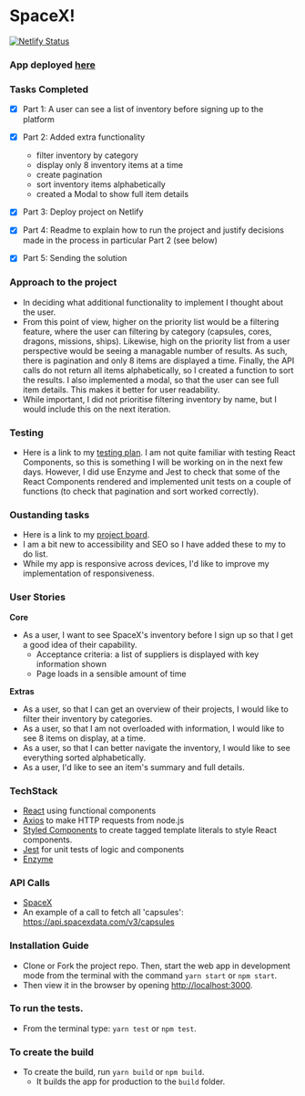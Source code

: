 # SpaceX!

[![Netlify Status](https://api.netlify.com/api/v1/badges/e5b3e1ef-d30d-4554-850f-92bf59dbaabe/deploy-status)](https://app.netlify.com/sites/relaxed-kepler-537814/deploys)

### App deployed [here](relaxed-kepler-537814.netlify.app)

### Tasks Completed
- [x] Part 1: A user can see a list of inventory before signing up to the platform
- [x] Part 2: Added extra functionality
  - filter inventory by category
  - display only 8 inventory items at a time
  - create pagination
  - sort inventory items alphabetically
  - created a Modal to show full item details

- [x] Part 3: Deploy project on Netlify 
- [x] Part 4: Readme to explain how to run the project and justify decisions made in the process in particular Part 2 (see below)
- [x] Part 5: Sending the solution

### Approach to the project
- In deciding what additional functionality to implement I thought about the user. 
- From this point of view, higher on the priority list would be a filtering feature, where the user can filtering by category (capsules, cores, dragons, missions, ships). Likewise, high on the priority list from a user perspective would be seeing a managable number of results. As such, there is pagination and only 8 items are displayed a time. Finally, the API calls do not return all items alphabetically, so I created a function to sort the results. I also implemented a modal, so that the user can see full item details. This makes it better for user readability. 
- While important, I did not prioritise filtering inventory by name, but I would include this on the next iteration. 

### Testing
- Here is a link to my [testing plan](https://github.com/Tracht/spacex-hooks/wiki/Testing). I am not quite familiar with testing React Components, so this is something I will be working on in the next few days. However, I did use Enzyme and Jest to check that some of the React Components rendered and implemented unit tests on a couple of functions (to check that pagination and sort worked correctly). 

### Oustanding tasks
- Here is a link to my [project board](https://github.com/Tracht/spacex-hooks/projects/1).
- I am a bit new to accessibility and SEO so I have added these to my to do list.
- While my app is responsive across devices, I'd like to improve my implementation of responsiveness. 

### User Stories
**Core**
* As a user, I want to see SpaceX's inventory before I sign up so that I get a good idea of their capability. 
  - Acceptance criteria: a list of suppliers is displayed with key information shown
  - Page loads in a sensible amount of time

**Extras** 
* As a user, so that I can get an overview of their projects, I would like to filter their inventory by categories.
* As a user, so that I am not overloaded with information, I would like to see 8 items on display, at a time. 
* As a user, so that I can better navigate the inventory, I would like to see everything sorted alphabetically. 
* As a user, I'd like to see an item's summary and full details. 

### TechStack 
- [React](https://github.com/facebook/create-react-app) using functional components
- [Axios](https://github.com/axios/axios) to make HTTP requests from node.js
- [Styled Components](https://styled-components.com) to create tagged template literals to style React components.
- [Jest](https://jestjs.io) for unit tests of logic and components
- [Enzyme](https://enzymejs.github.io/enzyme/)

### API Calls
- [SpaceX](https://docs.spacexdata.com)
- An example of a call to fetch all 'capsules': https://api.spacexdata.com/v3/capsules

### Installation Guide 
- Clone or Fork the project repo. Then, start the web app in development mode from the terminal with the command `yarn start` or `npm start`. 
- Then view it in the browser by opening [http://localhost:3000](http://localhost:3000).
  
### To run the tests.
- From the terminal type: `yarn test` or `npm test`.

### To create the build
- To create the build, run `yarn build` or `npm build`. 
  - It builds the app for production to the `build` folder. 
